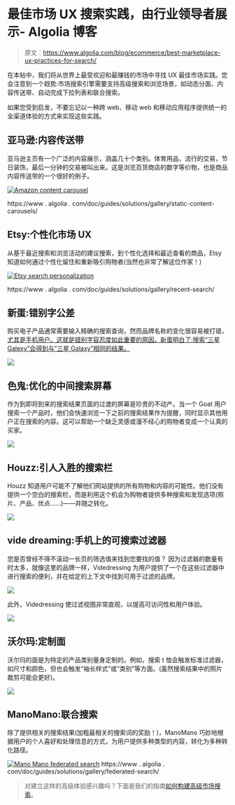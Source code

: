 # 最佳市场 UX 搜索实践，由行业领导者展示- Algolia 博客

> 原文：<https://www.algolia.com/blog/ecommerce/best-marketplace-ux-practices-for-search/>

在本帖中，我们将从世界上最受欢迎和最赚钱的市场中寻找 UX 最佳市场实践。您会注意到一个趋势:市场搜索引擎需要支持高级搜索和浏览场景，如动态分面、内容传送带、自动完成下拉列表和联合搜索。

如果您受到启发，不要忘记以一种跨 web、移动 web 和移动应用程序提供统一的全渠道体验的方式来实现这些实践。

## [](#amazon-content-carousels)亚马逊:内容传送带

亚马逊主页有一个广泛的内容展示，涵盖几十个类别。体育用品，流行的交易，节日装饰，最后一分钟的交易被叫出来。这是浏览百货商店的数字等价物，也是商品内容传送带的一个很好的例子。

[![Amazon content carousel ](img/99aeab3be582f5794f38569944c99b73.png)](https://blog-api.algolia.com/wp-content/uploads/2020/12/Screen-Shot-2020-12-14-at-7.27.22-PM.png)

https://www . algolia . com/doc/guides/solutions/gallery/static-content-carousels/

## [](#etsy-personalized-marketplace-ux)Etsy:个性化市场 UX

从基于最近搜索和浏览活动的建议搜索，到个性化选择和最近查看的商品，Etsy 知道如何通过个性化留住和重新吸引购物者(当然也非常了解这位作家！)

[![Etsy search personalization](img/73ab244e2825596fd96f043fd10ab5f3.png)](https://blog-api.algolia.com/wp-content/uploads/2020/12/Screen-Shot-2020-12-14-at-7.56.50-PM-1.png)

https://www . algolia . com/doc/guides/solutions/gallery/recent-search/

## [](#newegg-typo-tolerance)新蛋:错别字公差

购买电子产品通常需要输入精确的搜索查询，然而品牌名称的变化很容易被打错，[尤其是手机用户。这就是错别字容忍度如此重要的原因。新蛋明白了:搜索“三星 Galexy”会得到与“三星 Galaxy”相同的结果。](https://www.algolia.com/blog/ux/mobile-search-ux-best-practices/)

[![](img/5b5adb7724ce44107c37d7b10e723caf.png)](https://blog-api.algolia.com/wp-content/uploads/2021/01/image22.png)

## [](#goat-the-optimized-in-between-search-screen)色鬼:优化的中间搜索屏幕

作为到即将到来的搜索结果页面的过渡的屏幕是珍贵的不动产。当一个 Goat 用户搜索一个产品时，他们会快速浏览一下之前的搜索结果作为提醒，同时显示其他用户正在搜索的内容。这可以帮助一个缺乏灵感或漫不经心的购物者变成一个认真的买家。

[![](img/0d325af85faa3ce7ebc89c813bc31418.png)](https://blog-api.algolia.com/wp-content/uploads/2020/12/image5.png)

## [](#houzz-the-engaging-search-bar)Houzz:引人入胜的搜索栏

Houzz 知道用户可能不了解他们网站提供的所有购物和内容的可能性。他们没有提供一个空白的搜索栏，而是利用这个机会为购物者提供多种搜索和发现选项(照片、产品、优点……)——并随之转化。

[![](img/cd0a487b39add5ccac56ccd191918232.png)](https://blog-api.algolia.com/wp-content/uploads/2020/12/Screen-Shot-2020-12-16-at-10.18.33-AM.png)

## [](#videdressing-searchable-filters-on-mobile)vide dreaming:手机上的可搜索过滤器

您是否曾经不得不滚动一长页的筛选值来找到您要找的值？ 因为过滤器的数量有时太多，就像这里的品牌一样，Videdressing 为用户提供了一个在这些过滤器中进行搜索的便利，并在给定的上下文中找到可用于过滤的品牌。

[![](img/4058904f2f6f566f3558f3142aadf1ce.png)](https://blog-api.algolia.com/wp-content/uploads/2021/01/image14-1.png)

此外，Videdressing 使过滤视图非常直观，以提高可访问性和用户体验。

[![](img/10fbc0dc8ccbbc1798463aba65cdb99a.png)](https://blog-api.algolia.com/wp-content/uploads/2021/01/image27-1.png)

## [](#walmart-bespoke-faceting)沃尔玛:定制面

沃尔玛的面是为特定的产品类别量身定制的。例如，搜索 t 恤会触发标准过滤器，如尺寸和颜色，但也会触发“袖长样式”或“类别”等方面。(虽然搜索结果中的照片裁剪可能会更好)。

[![](img/de17af789b0ce371827eb19e80989a27.png)](https://blog-api.algolia.com/wp-content/uploads/2021/01/Screen-Shot-2021-01-04-at-7.23.35-PM.png)

## [](#manomano-federated-search)ManoMano:联合搜索

除了提供相关的搜索结果(加粗最相关的搜索词的奖励！)，ManoMano 巧妙地根据用户的个人喜好和处理信息的方式，为用户提供多种类型的内容，转化为多种转化路径。

[![Mano Mano federated search](img/d9674ee9e71bbba853db7ae85849f110.png)](https://blog-api.algolia.com/wp-content/uploads/2021/01/Screen-Shot-2021-01-04-at-7.38.48-PM.png)
https://www . algolia . com/doc/guides/solutions/gallery/federated-search/

> 对建立这样的高级体验感兴趣吗？下面是我们的指南[如何构建高级市场搜索](https://resources.algolia.com/marketplaces/ebook-whatittakestobuildmarketplacesearch-marketplace)。